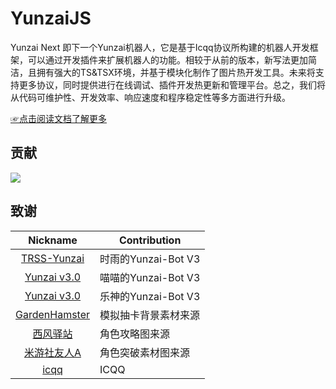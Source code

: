 # YunzaiJS

Yunzai Next 即下一个Yunzai机器人，它是基于Icqq协议所构建的机器人开发框架，可以通过开发插件来扩展机器人的功能。相较于从前的版本，新写法更加简洁，且拥有强大的TS&TSX环境，并基于模块化制作了图片热开发工具。未来将支持更多协议，同时提供进行在线调试、插件开发热更新和管理平台。总之，我们将从代码可维护性、开发效率、响应速度和程序稳定性等多方面进行升级。

[☞点击阅读文档了解更多](https://yunzai-org.github.io/docs/)

## 贡献

<a href="https://github.com/yunzai-org/yunzaijs/graphs/contributors">
  <img src="https://contrib.rocks/image?repo=yunzai-org/yunzaijs" />
</a>

## 致谢

|                           Nickname                            | Contribution         |
| :-----------------------------------------------------------: | -------------------- |
|   [TRSS-Yunzai](https://github.com/TimeRainStarSky/Yunzai)    | 时雨的Yunzai-Bot V3  |
| [Yunzai v3.0](https://github.com/yoimiya-kokomi/Miao-Yunzai)  | 喵喵的Yunzai-Bot V3  |
|      [Yunzai v3.0](https://gitee.com/le-niao/Yunzai-Bot)      | 乐神的Yunzai-Bot V3  |
| [GardenHamster](https://github.com/GardenHamster/GenshinPray) | 模拟抽卡背景素材来源 |
|    [西风驿站](https://bbs.mihoyo.com/ys/collection/839181)    | 角色攻略图来源       |
|  [米游社友人A](https://bbs.mihoyo.com/ys/collection/428421)   | 角色突破素材图来源   |
|            [icqq](https://github.com/icqqjs/icqq)             | ICQQ                 |
